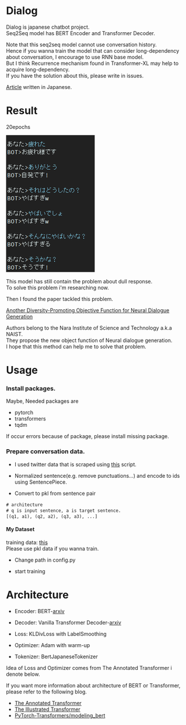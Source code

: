 # Dialog
Dialog is japanese chatbot project.  
Seq2Seq model has BERT Encoder and Transformer Decoder.

Note that this seq2seq model cannot use conversation history.  
Hence if you wanna train the model that can consider long-dependency about conversation,
I encourage to use RNN base model.  
But I think Recurrence mechanism found in Transformer-XL may help to acquire long-dependency.  
If you have the solution about this, please write in issues.

[Article](https://qiita.com/reppy4620/items/e4305f22cd8f6962e00a) written in Japanese.

# Result
20epochs

![Result](./result/result.png)

This model has still contain the problem about dull response.  
To solve this problem i'm researching now.  

Then I found the paper tackled this problem.

[Another Diversity-Promoting Objective Function for Neural Dialogue Generation](https://arxiv.org/abs/1811.08100)

Authors belong to the Nara Institute of Science and Technology a.k.a NAIST.  
They propose the new object function of Neural dialogue generation.  
I hope that this method can help me to solve that problem.  

# Usage
### Install packages.
Maybe, Needed packages are

- pytorch
- transformers
- tqdm

If occur errors because of package, please install missing package.

### Prepare conversation data.  

- I used twitter data that is scraped using [this](https://qiita.com/gacky01/items/89c6c626848417391438) script.

- Normalized sentence(e.g. remove punctuations...) and encode to ids using SentencePiece.

- Convert to pkl from sentence pair  
```
# architecture
# q is input sentence, a is target sentence.
[(q1, a1), (q2, a2), (q3, a3), ...]
```

#### My Dataset
training data:  [this](https://drive.google.com/open?id=1VAL11Bv0sTo05x4ZeYpW7WXCWLkdwiJW)  
Please use pkl data if you wanna train.
- Change path in config.py

- start training

# Architecture
- Encoder: BERT-[arxiv](https://arxiv.org/abs/1810.04805)  
- Decoder: Vanilla Transformer Decoder-[arxiv](https://arxiv.org/abs/1706.03762)

- Loss: KLDivLoss with LabelSmoothing
- Optimizer: Adam with warm-up

- Tokenizer: BertJapaneseTokenizer

Idea of Loss and Optimizer comes from The Annotated Transformer i denote below.

If you want more information about architecture of BERT or Transformer, please refer to the following blog.

- [The Annotated Transformer](http://nlp.seas.harvard.edu/2018/04/03/attention.html)
- [The Illustrated Transformer](http://jalammar.github.io/illustrated-transformer/)
- [PyTorch-Transformers/modeling_bert](https://github.com/huggingface/pytorch-transformers/blob/master/pytorch_transformers/modeling_bert.py)
